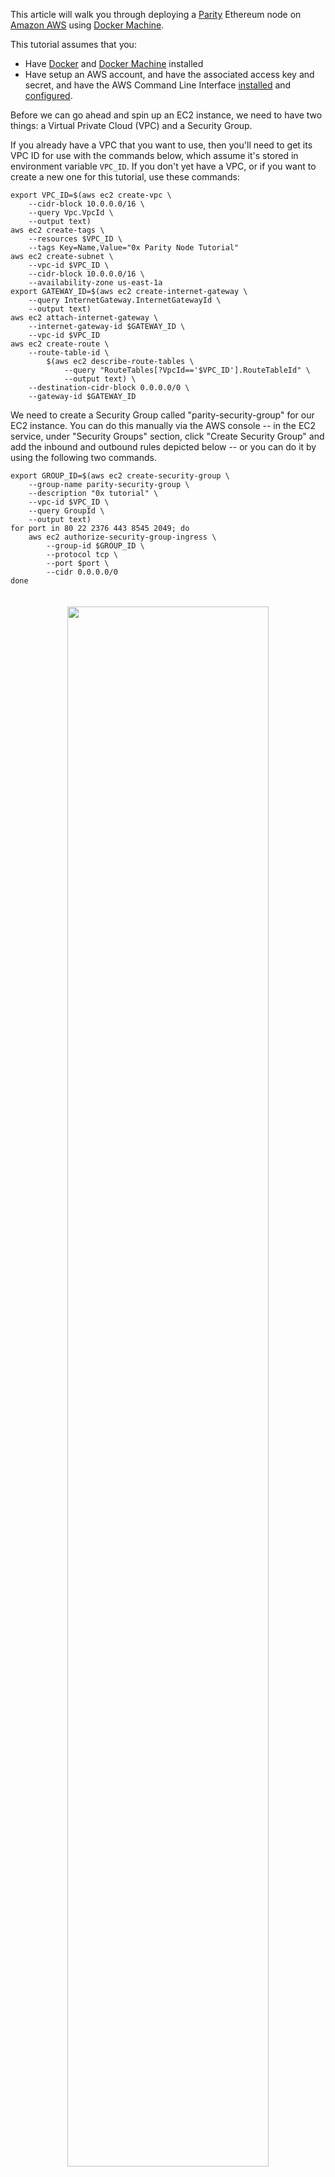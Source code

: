 This article will walk you through deploying a [Parity](https://github.com/paritytech/parity-ethereum) Ethereum node on [Amazon AWS](https://aws.amazon.com) using [Docker Machine](https://docs.docker.com/machine/overview/).

This tutorial assumes that you:

* Have [Docker](https://docs.docker.com/install/) and [Docker Machine](https://docs.docker.com/machine/install-machine/) installed
* Have setup an AWS account, and have the associated access key and secret, and have the AWS Command Line Interface [installed](https://docs.aws.amazon.com/cli/latest/userguide/cli-chap-install.html) and [configured](https://docs.aws.amazon.com/cli/latest/userguide/cli-chap-configure.html#cli-quick-configuration).

Before we can go ahead and spin up an EC2 instance, we need to have two things: a Virtual Private Cloud (VPC) and a Security Group.

If you already have a VPC that you want to use, then you'll need to get its VPC ID for use with the commands below, which assume it's stored in environment variable `VPC_ID`.  If you don't yet have a VPC, or if you want to create a new one for this tutorial, use these commands:

```
export VPC_ID=$(aws ec2 create-vpc \
    --cidr-block 10.0.0.0/16 \
    --query Vpc.VpcId \
    --output text)
aws ec2 create-tags \
    --resources $VPC_ID \
    --tags Key=Name,Value="0x Parity Node Tutorial"
aws ec2 create-subnet \
    --vpc-id $VPC_ID \
    --cidr-block 10.0.0.0/16 \
    --availability-zone us-east-1a
export GATEWAY_ID=$(aws ec2 create-internet-gateway \
    --query InternetGateway.InternetGatewayId \
    --output text)
aws ec2 attach-internet-gateway \
    --internet-gateway-id $GATEWAY_ID \
    --vpc-id $VPC_ID
aws ec2 create-route \
    --route-table-id \
        $(aws ec2 describe-route-tables \
            --query "RouteTables[?VpcId=='$VPC_ID'].RouteTableId" \
            --output text) \
    --destination-cidr-block 0.0.0.0/0 \
    --gateway-id $GATEWAY_ID
```

We need to create a Security Group called "parity-security-group" for our EC2 instance. You can do this manually via the AWS console -- in the EC2 service, under "Security Groups" section, click "Create Security Group" and add the inbound and outbound rules depicted below -- or you can do it by using the following two commands.

```
export GROUP_ID=$(aws ec2 create-security-group \
    --group-name parity-security-group \
    --description "0x tutorial" \
    --vpc-id $VPC_ID \
    --query GroupId \
    --output text)
for port in 80 22 2376 443 8545 2049; do
    aws ec2 authorize-security-group-ingress \
        --group-id $GROUP_ID \
        --protocol tcp \
        --port $port \
        --cidr 0.0.0.0/0
done
```

<div align="center">
    <img src="https://s3.eu-west-2.amazonaws.com/0x-wiki-images/inbound.png" style="padding-bottom: 20px; padding-top: 20px" width="80%" />
</div>
<div align="center">
    <img src="https://s3.eu-west-2.amazonaws.com/0x-wiki-images/outbound.png" style="padding-bottom: 20px; padding-top: 20px" width="80%" />
</div>

Next, let's spin up a new EC2 instance with an attached volume. When deploying on Kovan a 16GB SSD should be sufficient, however for mainnet you should attach a 128GB SSD.

Note: Replace `$ACCESS_KEY` and `$ACCESS_SECRET_KEY` with your AWS credentials.

```
docker-machine create \
--driver amazonec2 \
--amazonec2-vpc-id $VPC_ID \
--amazonec2-security-group parity-security-group \
--amazonec2-instance-type t2.medium \
--amazonec2-region us-east-1 \
--amazonec2-access-key $ACCESS_KEY \
--amazonec2-secret-key $ACCESS_SECRET_KEY \
--amazonec2-root-size 128 \
parity-node
```

This command creates a T2 Medium EC2 instance with a 128GB volume in the `us-east-1` region.

Once the instance has successfully booted up, let's commandeer the machine:

```
docker-machine env parity-node
```

```
eval $(docker-machine env parity-node)
```

We can now start a docker container running Parity with a single command:

```
docker run -d \
-p 8545:8545 \
--log-opt max-size=100m \
--log-opt max-file=20 \
--name parity-kovan \
-v /home/ubuntu/parity-data:/mnt \
 parity/parity:stable \
--chain kovan \
--jsonrpc-interface 0.0.0.0 \
--jsonrpc-cors '*' \
--jsonrpc-hosts all \
--auto-update none \
--no-download \
--tx-queue-size 1000000
```

Since this is a pretty beefy command, let's break it down. The `--log-opt` commands enables the default Docker logger so that it stores up to 20 files of 100 megabytes each. These logs can be inspected by running:

```
docker logs parity-kovan
```

With the `-v` command we mount the Parity node data folder to the external volume. This is important because it means that you won't need to re-sync your node after a restart.

By removing the `--testnet` flag, Parity will run on mainnet. The `--rpccorsdomain` flag ensures that browser-based clients are able to ping your node without CORS errors.

Parity defaults to downloading and installing upgrades as they are published. To avoid this behavior, we need to set the `--no-download` flag and `--auto-update` to `none`.

You should now be able to access your Parity node via it's Public IP located under EC2's "Instances" section!  If you need to ssh to the machine, you can use the same command used by `docker-machine`: `ssh -i ~/.docker/machine/machines/parity-node/id_rsa ubuntu@$IP_ADDRESS`.
